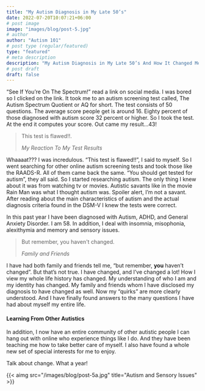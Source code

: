 ```yaml
---
title: "My Autism Diagnosis in My Late 50’s"
date: 2022-07-20T10:07:21+06:00
# post image
image: "images/blog/post-5.jpg"
# author
author: "Autism 101"
# post type (regular/featured)
type: "featured"
# meta description
description: "My Autism Diagnosis in My Late 50’s And How It Changed Me."
# post draft
draft: false
---
```


“See If You’re On The Spectrum!” read a link on social media. I was bored so I clicked on the link. It took me to an autism screening test called, The Autism Spectrum Quotient or AQ for short. The test consists of 50 questions. The average score people get is around 16. Eighty percent of those diagnosed with autism score 32 percent or higher. So I took the test. At the end it computes your score. Out came my result…43! 

> This test is flawed!!.
>
> <cite>My Reaction To My Test Results</cite>

Whaaaat??? I was incredulous. “This test is flawed!!”, I said to myself. So I went searching for other online autism screening tests and took those like the RAADS-R. All of them came back the same. “You should get tested for autism”, they all said. So I started researching autism. The only thing I knew about it was from watching tv or movies. Autistic savants like in the movie Rain Man was what I thought autism was. Spoiler alert, I’m not a savant. After reading about the main characteristics of autism and the actual diagnosis criteria found in the DSM-V I knew the tests were correct.

In this past year I have been diagnosed with Autism, ADHD, and General Anxiety Disorder. I am 58. In addition, I deal with insomnia, misophonia, alexithymia and memory and sensory issues.

> But remember, you haven't changed.
>
> <cite>Family and Friends</cite>

I have had both family and friends tell me, “but remember, **you** haven’t changed”. But that’s not true. I have changed, and I’ve changed a lot! How I view my whole life history has changed. My understanding of who I am and my identity has changed. My family and friends whom I have disclosed my diagnosis to have changed as well. Now my “quirks” are more clearly understood. And I have finally found answers to the many questions I have had about myself my entire life.

#### Learning From Other Autistics
In addition, I now have an entire community of other autistic people I can hang out with online who experience things like I do. And they have been teaching me how to take better care of myself. I also have found a whole new set of special interests for me to enjoy. 

Talk about change. What a year!

{{< aimg  src="/images/blog/post-5a.jpg" title="Autism and Sensory Issues" >}}
